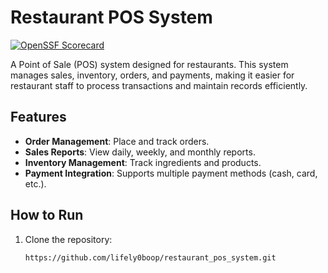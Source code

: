 # Restaurant POS System
[![OpenSSF Scorecard](https://api.securityscorecards.dev/projects/github.com/lifely0boop/restaurant_pos_system/badge)](https://securityscorecards.dev/viewer/?uri=github.com/lifely0boop/restaurant_pos_system)




A Point of Sale (POS) system designed for restaurants. This system manages sales, inventory, orders, and payments, making it easier for restaurant staff to process transactions and maintain records efficiently.

## Features
- **Order Management**: Place and track orders.
- **Sales Reports**: View daily, weekly, and monthly reports.
- **Inventory Management**: Track ingredients and products.
- **Payment Integration**: Supports multiple payment methods (cash, card, etc.).

## How to Run
1. Clone the repository:
   ```bash
   https://github.com/lifely0boop/restaurant_pos_system.git
